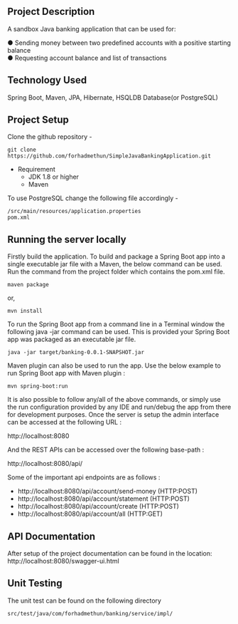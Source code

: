 ## Project Description
A sandbox Java banking application that can be used for:

● Sending money between two predefined accounts with a positive starting balance  
● Requesting account balance and list of transactions

## Technology Used
Spring Boot, Maven, JPA, Hibernate, HSQLDB Database(or PostgreSQL) 

## Project Setup
Clone the github repository - 
```
git clone https://github.com/forhadmethun/SimpleJavaBankingApplication.git
```
- Requirement
    - JDK 1.8 or higher
    - Maven

To use PostgreSQL change the following file accordingly - 
```
/src/main/resources/application.properties
pom.xml
```


## Running the server locally ##
Firstly build the application. To build and package a Spring Boot app into a single executable jar file with a Maven, the below command can be used. Run the command from the project folder which contains the pom.xml file.

```
maven package
```
or,

```
mvn install
```

To run the Spring Boot app from a command line in a Terminal window the following java -jar command can be used. This is provided your Spring Boot app was packaged as an executable jar file.

```
java -jar target/banking-0.0.1-SNAPSHOT.jar
```

Maven plugin can also be used to run the app. Use the below example to run Spring Boot app with Maven plugin :

```
mvn spring-boot:run
```

It is also possible to follow any/all of the above commands, or simply use the run configuration provided by any IDE and run/debug the app from there for development purposes. Once the server is setup the admin interface can be accessed at the following URL :

http://localhost:8080

And the REST APIs can be accessed over the following base-path :

http://localhost:8080/api/

Some of the important api endpoints are as follows :

- http://localhost:8080/api/account/send-money (HTTP:POST)
- http://localhost:8080/api/account/statement (HTTP:POST)
- http://localhost:8080/api/account/create (HTTP:POST)
- http://localhost:8080/api/account/all (HTTP:GET)

## API Documentation ##
After setup of the project documentation can be found in the location: 
http://localhost:8080/swagger-ui.html

## Unit Testing
The unit test can be found on the following directory
```
src/test/java/com/forhadmethun/banking/service/impl/
```